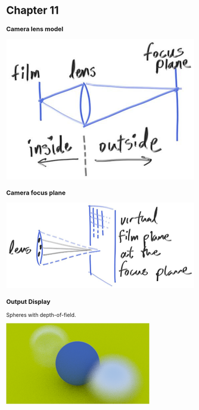 # Chapter 11

### Camera lens model

![fig.cam-lens](note%20images/fig.cam-lens.jpg)



### Camera focus plane

![fig.cam-film-plane](note%20images/fig.cam-film-plane.jpg)



### Output Display

Spheres with depth-of-field.

![output](output.png)


